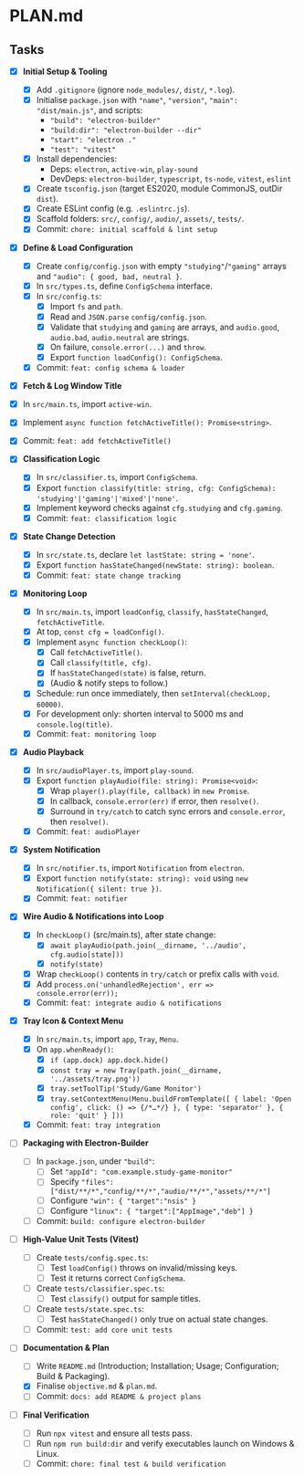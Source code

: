 # PLAN.md

## Tasks

- [x] **Initial Setup & Tooling**
  - [x] Add `.gitignore` (ignore `node_modules/`, `dist/`, `*.log`).
  - [x] Initialise `package.json` with `"name"`, `"version"`, `"main": "dist/main.js"`, and scripts:  
    - `"build": "electron-builder"`  
    - `"build:dir": "electron-builder --dir"`  
    - `"start": "electron ."`  
    - `"test": "vitest"`
  - [x] Install dependencies:  
    - Deps: `electron`, `active-win`, `play-sound`  
    - DevDeps: `electron-builder`, `typescript`, `ts-node`, `vitest`, `eslint`
  - [x] Create `tsconfig.json` (target ES2020, module CommonJS, outDir `dist`).
  - [x] Create ESLint config (e.g. `.eslintrc.js`).
  - [x] Scaffold folders: `src/`, `config/`, `audio/`, `assets/`, `tests/`.
  - [x] Commit: `chore: initial scaffold & lint setup`

- [x] **Define & Load Configuration**
  - [x] Create `config/config.json` with empty `"studying"`/`"gaming"` arrays and `"audio": { good, bad, neutral }`.
  - [x] In `src/types.ts`, define `ConfigSchema` interface.
  - [x] In `src/config.ts`:
    - [x] Import `fs` and `path`.
    - [x] Read and `JSON.parse` `config/config.json`.
    - [x] Validate that `studying` and `gaming` are arrays, and `audio.good`, `audio.bad`, `audio.neutral` are strings.
    - [x] On failure, `console.error(...)` and `throw`.
    - [x] Export `function loadConfig(): ConfigSchema`.
  - [x] Commit: `feat: config schema & loader`

 - [x] **Fetch & Log Window Title**
  - [x] In `src/main.ts`, import `active-win`.
  - [x] Implement `async function fetchActiveTitle(): Promise<string>`.
  - [x] Commit: `feat: add fetchActiveTitle()`

- [x] **Classification Logic**
  - [x] In `src/classifier.ts`, import `ConfigSchema`.
  - [x] Export `function classify(title: string, cfg: ConfigSchema): 'studying'|'gaming'|'mixed'|'none'`.
  - [x] Implement keyword checks against `cfg.studying` and `cfg.gaming`.
  - [x] Commit: `feat: classification logic`

- [x] **State Change Detection**
  - [x] In `src/state.ts`, declare `let lastState: string = 'none'`.
  - [x] Export `function hasStateChanged(newState: string): boolean`.
  - [x] Commit: `feat: state change tracking`

- [x] **Monitoring Loop**
  - [x] In `src/main.ts`, import `loadConfig`, `classify`, `hasStateChanged`, `fetchActiveTitle`.
  - [x] At top, `const cfg = loadConfig()`.
  - [x] Implement `async function checkLoop()`:  
    - [x] Call `fetchActiveTitle()`.
    - [x] Call `classify(title, cfg)`.
    - [x] If `hasStateChanged(state)` is false, return.
    - [x] (Audio & notify steps to follow.)
  - [x] Schedule: run once immediately, then `setInterval(checkLoop, 60000)`.
  - [x] For development only: shorten interval to 5000 ms and `console.log(title)`.
  - [x] Commit: `feat: monitoring loop`

- [x] **Audio Playback**
  - [x] In `src/audioPlayer.ts`, import `play-sound`.
  - [x] Export `function playAudio(file: string): Promise<void>`:
    - [x] Wrap `player().play(file, callback)` in `new Promise`.
    - [x] In callback, `console.error(err)` if error, then `resolve()`.
    - [x] Surround in `try/catch` to catch sync errors and `console.error`, then `resolve()`.
  - [x] Commit: `feat: audioPlayer`

- [x] **System Notification**
  - [x] In `src/notifier.ts`, import `Notification` from `electron`.
  - [x] Export `function notify(state: string): void` using `new Notification({ silent: true })`.
  - [x] Commit: `feat: notifier`

- [x] **Wire Audio & Notifications into Loop**
  - [x] In `checkLoop()` (src/main.ts), after state change:
    - [x] `await playAudio(path.join(__dirname, '../audio', cfg.audio[state]))`
    - [x] `notify(state)`
  - [x] Wrap `checkLoop()` contents in `try/catch` or prefix calls with `void`.
  - [x] Add `process.on('unhandledRejection', err => console.error(err));`
  - [x] Commit: `feat: integrate audio & notifications`

- [x] **Tray Icon & Context Menu**
  - [x] In `src/main.ts`, import `app`, `Tray`, `Menu`.
  - [x] On `app.whenReady()`:
    - [x] `if (app.dock) app.dock.hide()`
    - [x] `const tray = new Tray(path.join(__dirname, '../assets/tray.png'))`
    - [x] `tray.setToolTip('Study/Game Monitor')`
    - [x] `tray.setContextMenu(Menu.buildFromTemplate([ { label: 'Open config', click: () => {/*…*/} }, { type: 'separator' }, { role: 'quit' } ]))`
  - [x] Commit: `feat: tray integration`

- [ ] **Packaging with Electron-Builder**
  - [ ] In `package.json`, under `"build"`:
    - [ ] Set `"appId": "com.example.study-game-monitor"`
    - [ ] Specify `"files": ["dist/**/*","config/**/*","audio/**/*","assets/**/*"]`
    - [ ] Configure `"win": { "target":"nsis" }`
    - [ ] Configure `"linux": { "target":["AppImage","deb"] }`
  - [ ] Commit: `build: configure electron-builder`

- [ ] **High-Value Unit Tests (Vitest)**
  - [ ] Create `tests/config.spec.ts`:
    - [ ] Test `loadConfig()` throws on invalid/missing keys.
    - [ ] Test it returns correct `ConfigSchema`.
  - [ ] Create `tests/classifier.spec.ts`:
    - [ ] Test `classify()` output for sample titles.
  - [ ] Create `tests/state.spec.ts`:
    - [ ] Test `hasStateChanged()` only true on actual state changes.
  - [ ] Commit: `test: add core unit tests`

- [ ] **Documentation & Plan**
  - [ ] Write `README.md` (Introduction; Installation; Usage; Configuration; Build & Packaging).
  - [x] Finalise `objective.md` & `plan.md`.
  - [ ] Commit: `docs: add README & project plans`

- [ ] **Final Verification**
  - [ ] Run `npx vitest` and ensure all tests pass.
  - [ ] Run `npm run build:dir` and verify executables launch on Windows & Linux.
  - [ ] Commit: `chore: final test & build verification`

